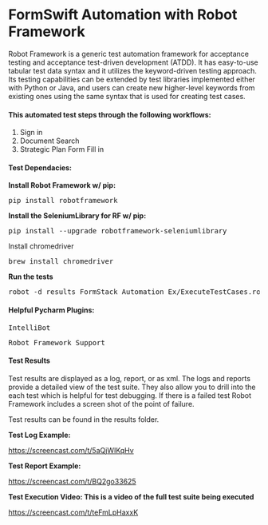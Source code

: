 
<h1>FormSwift Automation with Robot Framework</h1>

Robot Framework is a generic test automation framework for acceptance testing and acceptance test-driven development (ATDD). It has easy-to-use tabular test data syntax and it utilizes the keyword-driven testing approach. Its testing capabilities can be extended by test libraries implemented either with Python or Java, and users can create new higher-level keywords from existing ones using the same syntax that is used for creating test cases.


<h4>This automated test steps through the following workflows:</h4>

1. Sign in
2. Document Search
3. Strategic Plan Form Fill in




<h4>Test Dependacies:</h4>

<b>Install Robot Framework w/ pip:</b>

<pre>pip install robotframework</pre>

<b>Install the SeleniumLibrary for RF w/ pip:</b>

<pre>pip install --upgrade robotframework-seleniumlibrary</pre

<b>Install chromedriver</b>

<pre>brew install chromedriver</pre>

<b>Run the tests</b>

<pre>robot -d results FormStack_Automation_Ex/ExecuteTestCases.robot</pre>


<h4>Helpful Pycharm Plugins:</h4>

<pre>IntelliBot</pre>
<pre>Robot Framework Support</pre>

<h4>Test Results</h4>
  
Test results are displayed as a log, report, or as xml.  The logs and reports provide a detailed view of the test suite. They also allow you to drill into the each test which is helpful for test debugging. If there is a failed test Robot Framework includes a screen shot of the point of failure.

Test results can be found in the results folder.



<b>Test Log Example:</b>

https://screencast.com/t/5aQjWIKqHv

<b>Test Report Example:</b>

https://screencast.com/t/BQ2go33625


<b>Test Execution Video: This is a video of the full test suite being executed</b>

https://screencast.com/t/teFmLpHaxxK


